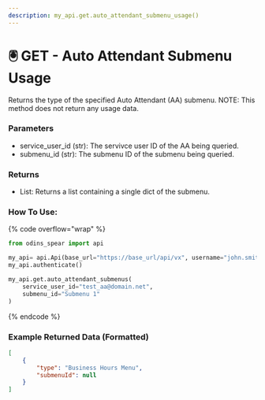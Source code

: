 ```yaml
---
description: my_api.get.auto_attendant_submenu_usage()
---
```


#  🖲️ GET - Auto Attendant Submenu Usage

Returns the type of the specified Auto Attendant (AA) submenu. NOTE: This method does not return any usage data. 

### Parameters&#x20;

* service_user_id (str): The servivce user ID of the AA being queried.
* submenu_id (str): The submenu ID of the submenu being queried. 

### Returns

* List: Returns a list containing a single dict of the submenu. 

### How To Use:

{% code overflow="wrap" %}
```python
from odins_spear import api

my_api= api.Api(base_url="https://base_url/api/vx", username="john.smith", password="ODIN_INSTANCE_1")
my_api.authenticate()

my_api.get.auto_attendant_submenus(
    service_user_id="test_aa@domain.net", 
    submenu_id="Submenu 1"
)
```
{% endcode %}

### Example Returned Data (Formatted)
```json
[
    {
        "type": "Business Hours Menu",
        "submenuId": null
    }
]

```
